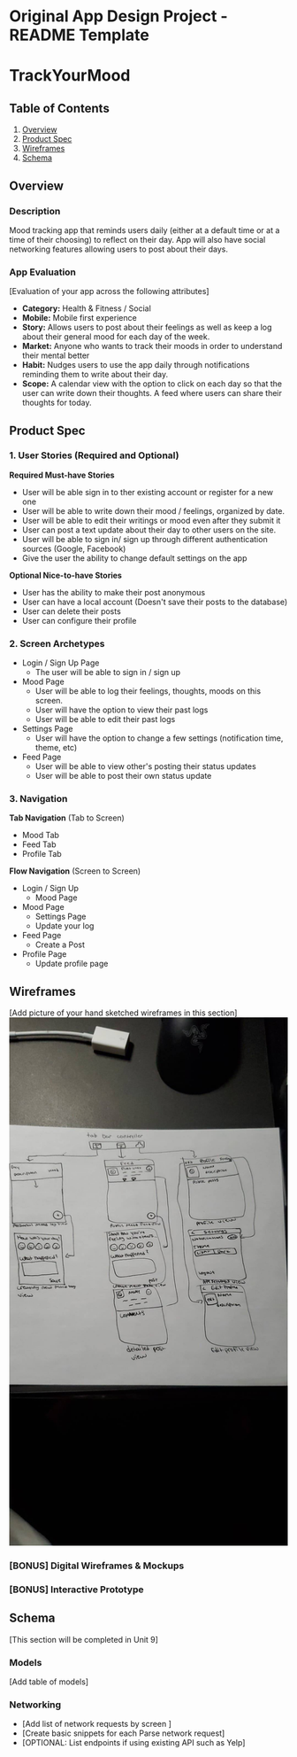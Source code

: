 Original App Design Project - README Template
===

# TrackYourMood 

## Table of Contents
1. [Overview](#Overview)
1. [Product Spec](#Product-Spec)
1. [Wireframes](#Wireframes)
2. [Schema](#Schema)

## Overview
### Description
Mood tracking app that reminds users daily (either at a default time or at a time of their choosing) to reflect on their day. App will also have social networking features allowing users to post about their days.

### App Evaluation
[Evaluation of your app across the following attributes]
- **Category:** Health & Fitness / Social
- **Mobile:** Mobile first experience 
- **Story:** Allows users to post about their feelings as well as keep a log about their general mood for each day of the week.
- **Market:** Anyone who wants to track their moods in order to understand their mental better
- **Habit:** Nudges users to use the app daily through notifications reminding them to write about their day.
- **Scope:** A calendar view with the option to click on each day so that the user can write down their thoughts. A feed where users can share their thoughts for today.

## Product Spec

### 1. User Stories (Required and Optional)

**Required Must-have Stories**

* User will be able sign in to ther existing account or register for a new one
* User will be able to write down their mood / feelings, organized by date.
* User will be able to edit their writings or mood even after they submit it
* User can post a text update about their day to other users on the site.
* User will be able to sign in/ sign up through different authentication sources (Google, Facebook)
* Give the user the ability to change default settings on the app

**Optional Nice-to-have Stories**

* User has the ability to make their post anonymous 
* User can have a local account (Doesn't save their posts to the database)
* User can delete their posts
* User can configure their profile


### 2. Screen Archetypes

* Login / Sign Up Page
   * The user will be able to sign in / sign up
* Mood Page
   * User will be able to log their feelings, thoughts, moods on this screen.
   * User will have the option to view their past logs 
   * User will be able to edit their past logs
* Settings Page
    * User will have the option to change a few settings (notification time, theme, etc)
* Feed Page
    * User will be able to view other's posting their status updates
    * User will be able to post their own status update
### 3. Navigation

**Tab Navigation** (Tab to Screen)

* Mood Tab
* Feed Tab
* Profile Tab

**Flow Navigation** (Screen to Screen)

* Login / Sign Up 
   * Mood Page
* Mood Page
   * Settings Page
   * Update your log
* Feed Page
    * Create a Post
* Profile Page 
    * Update profile page

## Wireframes
[Add picture of your hand sketched wireframes in this section]
<img src="handwritten_wireframe.jpg" width=600>

### [BONUS] Digital Wireframes & Mockups

### [BONUS] Interactive Prototype

## Schema 
[This section will be completed in Unit 9]
### Models
[Add table of models]
### Networking
- [Add list of network requests by screen ]
- [Create basic snippets for each Parse network request]
- [OPTIONAL: List endpoints if using existing API such as Yelp]
